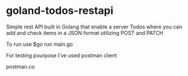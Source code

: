 # goland-todos-restapi

Simple rest API built in Golang that enable a server Todos where you can add and check items in a JSON format utilizing POST and PATCH

To run use $go run main.go

For testing pourpose I've used postman client

postman.co


